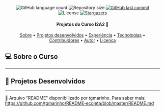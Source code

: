 <p align="center">
  <img alt="GitHub language count" src="https://img.shields.io/github/languages/count/prisantos/i2a2?color=%2304D361">

  <img alt="Repository size" src="https://img.shields.io/github/repo-size/prisantos/i2a2">
  
  <a href="https://github.com/prisantos/i2a2/commits/master">
    <img alt="GitHub last commit" src="https://img.shields.io/github/last-commit/prisantos/i2a2">
  </a>
    
   <img alt="License" src="https://img.shields.io/badge/license-MIT-brightgreen">
   <a href="https://github.com/prisantos/README-ecoleta/stargazers">
    <img alt="Stargazers" src="https://img.shields.io/github/stars/prisantos/i2a2?style=social">
  </a>

<h4 align="center"> 
    Projetos do Curso I2A2 🚀 
</h4>

<p align="center">
 <a href="#-sobre-o-curso">Sobre</a> •
 <a href="#-projetos desenvolvidos">Projetos desenvolvidos</a> •
 <a href="#-experiência">Experiência</a> •
 <a href="#-tecnologias">Tecnologias</a> • 
 <a href="#-contribuidores">Contribuidores</a> • 
 <a href="#-autor">Autor</a> • 
 <a href="#user-content--licença">Licença</a>
</p>

## 💻 Sobre o Curso

---

## 🚀 Projetos Desenvolvidos 

---


📕 Arquivo "README" disponibilizado por tgmarinho. Para saber mais: https://github.com/tgmarinho/README-ecoleta/blob/master/README.md

